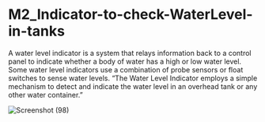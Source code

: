 # M2_Indicator-to-check-WaterLevel-in-tanks


A water level indicator is a system that relays information back to a control panel to indicate whether a body of water has a high or low water level. Some water level indicators use a combination of probe sensors or float switches to sense water levels. “The Water Level Indicator employs a simple mechanism to detect and indicate the water level in an overhead tank or any other water container.” 



![Screenshot (98)](https://user-images.githubusercontent.com/101939465/164615566-cd31afbf-e25b-4a0e-b8e7-6cf1e0122336.png)
